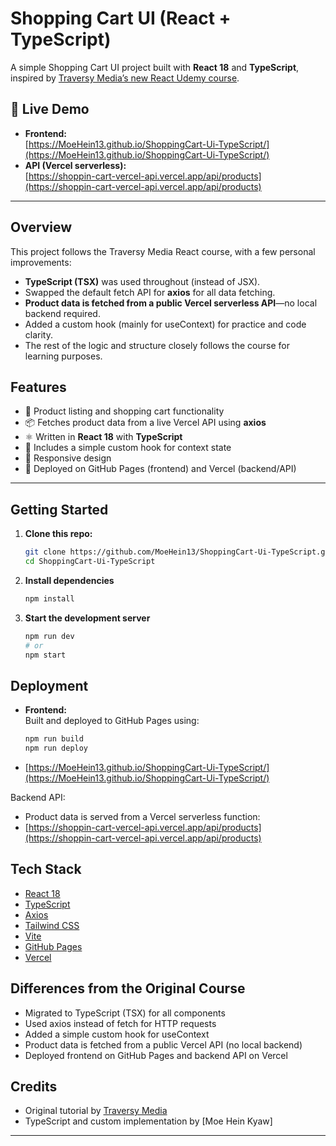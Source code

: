 # Shopping Cart UI (React + TypeScript)

A simple Shopping Cart UI project built with **React 18** and **TypeScript**, inspired by [Traversy Media’s new React Udemy course](https://www.udemy.com/course/modern-react-from-the-beginning/).

## 🛒 Live Demo

- **Frontend:**  
  [https://MoeHein13.github.io/ShoppingCart-Ui-TypeScript/](https://MoeHein13.github.io/ShoppingCart-Ui-TypeScript/)
- **API (Vercel serverless):**  
  [https://shoppin-cart-vercel-api.vercel.app/api/products](https://shoppin-cart-vercel-api.vercel.app/api/products)

---

## Overview

This project follows the Traversy Media React course, with a few personal improvements:

- **TypeScript (TSX)** was used throughout (instead of JSX).
- Swapped the default fetch API for **axios** for all data fetching.
- **Product data is fetched from a public Vercel serverless API**—no local backend required.
- Added a custom hook (mainly for useContext) for practice and code clarity.
- The rest of the logic and structure closely follows the course for learning purposes.

## Features

- 🛒 Product listing and shopping cart functionality
- 📦 Fetches product data from a live Vercel API using **axios**
- ⚛️ Written in **React 18** with **TypeScript**
- 🎣 Includes a simple custom hook for context state
- 📱 Responsive design
- 🚀 Deployed on GitHub Pages (frontend) and Vercel (backend/API)

---

## Getting Started

1. **Clone this repo:**
   ```bash
   git clone https://github.com/MoeHein13/ShoppingCart-Ui-TypeScript.git
   cd ShoppingCart-Ui-TypeScript
   ```
2. **Install dependencies**
   ```bash
   npm install
   ```
3. **Start the development server**
   ```bash
   npm run dev
   # or
   npm start
   ```

## Deployment

- **Frontend:**  
  Built and deployed to GitHub Pages using:
  ```bash
  npm run build
  npm run deploy
  ```
- [https://MoeHein13.github.io/ShoppingCart-Ui-TypeScript/](https://MoeHein13.github.io/ShoppingCart-Ui-TypeScript/)

Backend API:

- Product data is served from a Vercel serverless function:
- [https://shoppin-cart-vercel-api.vercel.app/api/products](https://shoppin-cart-vercel-api.vercel.app/api/products)

## Tech Stack

- [React 18](https://react.dev/)
- [TypeScript](https://www.typescriptlang.org/)
- [Axios](https://axios-http.com/)
- [Tailwind CSS](https://tailwindcss.com/)
- [Vite](https://vitejs.dev/)
- [GitHub Pages](https://pages.github.com/)
- [Vercel](https://vercel.com/)

## Differences from the Original Course

- Migrated to TypeScript (TSX) for all components
- Used axios instead of fetch for HTTP requests
- Added a simple custom hook for useContext
- Product data is fetched from a public Vercel API (no local backend)
- Deployed frontend on GitHub Pages and backend API on Vercel

## Credits

- Original tutorial by [Traversy Media](https://www.udemy.com/course/modern-react-from-the-beginning/)
- TypeScript and custom implementation by [Moe Hein Kyaw]

---
